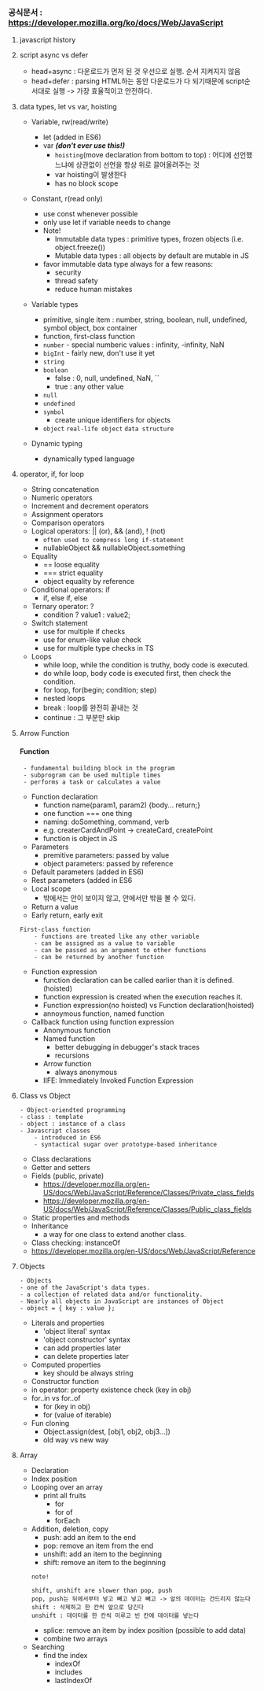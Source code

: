 ### 공식문서 : https://developer.mozilla.org/ko/docs/Web/JavaScript

1. javascript history

2. script async vs defer
    - head+async : 다운로드가 먼저 된 것 우선으로 실행. 순서 지켜지지 않음
    - head+defer : parsing HTML하는 동안 다운로드가 다 되기때문에 script순서대로 실행 -> 가장 효율적이고 안전하다.

3. data types, let vs var, hoisting
    - Variable, rw(read/write)
        - let (added in ES6)
        - var ***(don't ever use this!)***
            - ```hoisting```(move declaration from bottom to top) : 어디에 선언했느냐에 상관없이 선언을 항상 위로 끌어올려주는 것
            - var hoisting이 발생한다
            - has no block scope

    - Constant, r(read only)
        - use const whenever possible
        - only use let if variable needs to change
        - Note!
            - Immutable data types : primitive types, frozen objects (i.e. object.freeze())
            - Mutable data types : all objects by default are mutable in JS
        - favor immutable data type always for a few reasons:
            - security
            - thread safety
            - reduce human mistakes

    - Variable types
        - primitive, single item : number, string, boolean, null, undefined, symbol object, box container
        - function, first-class function
        - ```number``` - special numberic values : infinity, -infinity, NaN
        - ```bigInt``` - fairly new, don't use it yet
        - ```string```
        - ```boolean```
            - false : 0, null, undefined, NaN, ``
            - true : any other value
        - ```null```
        - ```undefined```
        - ```symbol```
            - create unique identifiers for objects
        - ```object``` ```real-life object``` ```data structure```

    - Dynamic typing
        - dynamically typed language

4. operator, if, for loop
    - String concatenation
    - Numeric operators
    - Increment and decrement operators
    - Assignment operators
    - Comparison operators
    - Logical operators: || (or), && (and), ! (not)
        - ```often used to compress long if-statement```
        - nullableObject && nullableObject.something
    - Equality
        - == loose equality
        - === strict equality
        - object equality by reference
    - Conditional operators: if
        - if, else if, else
    - Ternary operator: ?
        - condition ? value1 : value2;
    - Switch statement
        - use for multiple if checks
        - use for enum-like value check
        - use for multiple type checks in TS
    - Loops
        - while loop, while the condition is truthy, body code is executed.
        - do while loop, body code is executed first, then check the condition.
        - for loop, for(begin; condition; step)
        - nested loops
        - break : loop를 완전히 끝내는 것
        - continue : 그 부분만 skip
        
5. Arrow Function
    #### Function
        - fundamental building block in the program
        - subprogram can be used multiple times
        - performs a task or calculates a value
    - Function declaration
        - function name(param1, param2) {body... return;}
        - one function === one thing
        - naming: doSomething, command, verb
        - e.g. createrCardAndPoint -> createCard, createPoint
        - function is object in JS
    - Parameters
        - premitive parameters: passed by value
        - object parameters: passed by reference
    - Default parameters (added in ES6)
    - Rest parameters (added in ES6
    - Local scope
        - 밖에서는 안이 보이지 않고, 안에서만 밖을 볼 수 있다.
    - Return a value
    - Early return, early exit

    ```
    First-class function
        - functions are treated like any other variable
        - can be assigned as a value to variable
        - can be passed as an argument to other functions
        - can be returned by another function
    ```

    - Function expression
        - function declaration can be called earlier than it is defined. (hoisted)
        - function expression is created when the execution reaches it.
        - Function expression(no hoisted) vs Function declaration(hoisted)
        - annoymous function, named function
    - Callback function using function expression
        - Anonymous function
        - Named function
            - better debugging in debugger's stack traces
            - recursions
        - Arrow function
            - always anonymous
        - IIFE: Immediately Invoked Function Expression

6. Class vs Object
    ```
    - Object-oriendted programming
    - class : template
    - object : instance of a class
    - Javascript classes
        - introduced in ES6
        - syntactical sugar over prototype-based inheritance
    ```
    - Class declarations
    - Getter and setters
    - Fields (public, private)
        - https://developer.mozilla.org/en-US/docs/Web/JavaScript/Reference/Classes/Private_class_fields
        - https://developer.mozilla.org/en-US/docs/Web/JavaScript/Reference/Classes/Public_class_fields
    - Static properties and methods
    - Inheritance
        - a way for one class to extend another class.
    - Class checking: instanceOf
    - https://developer.mozilla.org/en-US/docs/Web/JavaScript/Reference

7. Objects
    ```
    - Objects
    - one of the JavaScript's data types.
    - a collection of related data and/or functionality.
    - Nearly all objects in JavaScript are instances of Object
    - object = { key : value };
    ```
    - Literals and properties
        - 'object literal' syntax
        - 'object constructor' syntax
        - can add properties later
        - can delete properties later
    - Computed properties
        - key should be always string
    - Constructor function
    - in operator: property existence check (key in obj)
    - for..in vs for..of
        - for (key in obj)
        - for (value of iterable)
    - Fun cloning
        - Object.assign(dest, [obj1, obj2, obj3...])
        - old way vs new way

8. Array
    - Declaration
    - Index position
    - Looping over an array
        - print all fruits
            - for
            - for of
            - forEach
    - Addition, deletion, copy
        - push: add an item to the end
        - pop: remove an item from the end
        - unshift: add an item to the beginning
        - shift: remove an item to the beginning
        ```
        note! 

        shift, unshift are slower than pop, push
        pop, push는 뒤에서부터 넣고 빼고 넣고 빼고 -> 앞의 데이터는 건드리지 않는다
        shift : 삭제하고 한 칸씩 앞으로 당긴다
        unshift : 데이터를 한 칸씩 미루고 빈 칸에 데이터를 넣는다
        ```
        - splice: remove an item by index position (possible to add data)
        - combine two arrays
    - Searching
        - find the index
            - indexOf
            - includes
            - lastIndexOf